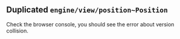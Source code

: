 ## Duplicated `engine/view/position~Position`

Check the browser console, you should see the error about version collision.
